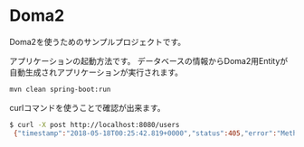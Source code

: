 # Doma2
Doma2を使うためのサンプルプロジェクトです。

アプリケーションの起動方法です。
データベースの情報からDoma2用Entityが自動生成されアプリケーションが実行されます。

```bash
mvn clean spring-boot:run
```

curlコマンドを使うことで確認が出来ます。

```bash
$ curl -X post http://localhost:8080/users
 {"timestamp":"2018-05-18T00:25:42.819+0000","status":405,"error":"Method Not Allowed","message":"Request method 'post' not supported","path":"/users"}
```